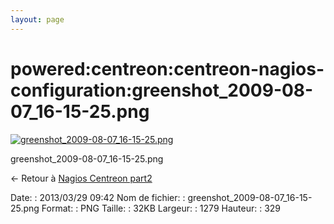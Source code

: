 ```yaml
---
layout: page
---
```


powered:centreon:centreon-nagios-configuration:greenshot\_2009-08-07\_16-15-25.png
==================================================================================

[![greenshot\_2009-08-07\_16-15-25.png](../../..//assets/media/powered/centreon/centreon-nagios-configuration/greenshot_2009-08-07_16-15-25.png@cache=&w=899&h=231 "greenshot_2009-08-07_16-15-25.png")](../../..//assets/media/powered/centreon/centreon-nagios-configuration/greenshot_2009-08-07_16-15-25.png@cache= "Afficher le fichier original")

greenshot\_2009-08-07\_16-15-25.png

← Retour à [Nagios Centreon
part2](../../../../centreon/nagios-centreon-part2.html "centreon:nagios-centreon-part2")

Date:
:   2013/03/29 09:42
Nom de fichier:
:   greenshot\_2009-08-07\_16-15-25.png
Format:
:   PNG
Taille:
:   32KB
Largeur:
:   1279
Hauteur:
:   329

